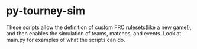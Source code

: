 # py-tourney-sim
These scripts allow the definition of custom FRC rulesets(like a new game!), and then enables the simulation of teams, matches, and events. Look at main.py for examples of what the scripts can do.